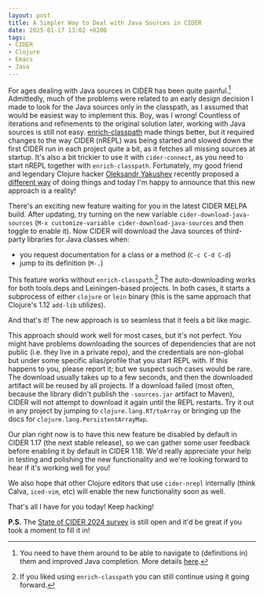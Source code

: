 ```yaml
---
layout: post
title: A Simpler Way to Deal with Java Sources in CIDER
date: 2025-01-17 13:02 +0200
tags:
- CIDER
- Clojure
- Emacs
- Java
---
```


For ages dealing with Java sources in CIDER has been quite painful.[^1] Admittedly,
much of the problems were related to an early design decision I made to look for
the Java sources only in the classpath, as I assumed that would be easiest way
to implement this. Boy, was I wrong! Countless of iterations and refinements to
the original solution later, working with Java sources is still not easy.
[enrich-classpath](https://github.com/clojure-emacs/enrich-classpath) made
things better, but it required changes to the way CIDER (nREPL) was being started
and slowed down the first CIDER run in each project quite a bit, as it fetches
all missing sources at startup. It's also a bit trickier to use it with
`cider-connect`, as you need to start nREPL together with `enrich-classpath`.
Fortunately, my good friend and legendary Clojure hacker [Oleksandr
Yakushev](https://github.com/alexander-yakushev) recently proposed a [different
way](https://github.com/clojure-emacs/cider/pull/3769) of doing things and today
I'm happy to announce that this new approach is a reality!

There's an exciting new feature waiting for you in the latest CIDER MELPA build. After
updating, try turning on the new variable `cider-download-java-sources`
(`M-x customize-variable cider-download-java-sources` and then toggle to enable
it). Now CIDER will download the Java sources of third-party libraries for Java
classes when:

* you request documentation for a class or a method (`C-c C-d C-d`)
* jump to its definition (`M-.`)

This feature works without `enrich-classpath`.[^2]  The
auto-downloading works for both tools.deps and Leiningen-based projects. In both
cases, it starts a subprocess of either `clojure` or `lein` binary (this is the same
approach that Clojure's 1.12 `add-lib` utilizes).

And that's it! The new approach is so seamless that it feels a bit like magic.

This approach should work well for most cases, but it's not perfect. You
might have problems downloading the sources of dependencies that are not public
(i.e. they live in a private repo), and the credentials are non-global but under
some specific alias/profile that you start REPL with. If this happens to you,
please report it; but we suspect such cases would be rare.  The download usually
takes up to a few seconds, and then the downloaded artifact will be reused by
all projects. If a download failed (most often, because the library didn't publish
the `-sources.jar` artifact to Maven), CIDER will not attempt to download it again
until the REPL restarts.  Try it out in any project by jumping to
`clojure.lang.RT/toArray` or bringing up the docs for
`clojure.lang.PersistentArrayMap`.

Our plan right now is to have this new feature be disabled by default in CIDER
1.17 (the next stable release), so we can gather some user feedback before
enabling it by default in CIDER 1.18.  We'd really appreciate your help in
testing and polishing the new functionality and we're looking forward to hear if
it's working well for you!

We also hope that other Clojure editors that use `cider-nrepl` internally (think Calva,
`iced-vim`, etc) will enable the new functionality soon as well.

That's all I have for you today! Keep hacking!

**P.S.** The [State of CIDER 2024 survey](https://forms.gle/H24Z1Yk79mGAnAHn8) is still open and it'd be great if you took a moment to fill it in!

[^1]: You need to have them around to be able to navigate to (definitions in) them and improved Java completion. More details [here](https://github.com/clojure-emacs/orchard?tab=readme-ov-file#dealing-with-java-sources).
[^2]: If you liked using `enrich-classpath` you can still continue using it going forward.
